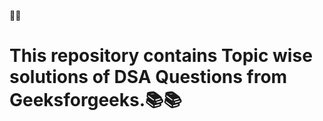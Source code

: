:wave::wave:
# This repository contains Topic wise solutions of DSA Questions from Geeksforgeeks.:books::books:
